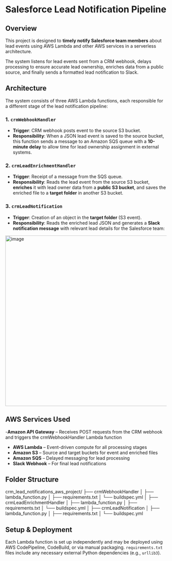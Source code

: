 # Salesforce Lead Notification Pipeline

## Overview

This project is designed to **timely notify Salesforce team members** about lead events using AWS Lambda and other AWS services in a serverless architecture.

The system listens for lead events sent from a CRM webhook, delays processing to ensure accurate lead ownership, enriches data from a public source, and finally sends a formatted lead notification to Slack.

## Architecture

The system consists of three AWS Lambda functions, each responsible for a different stage of the lead notification pipeline:

### 1. `crmWebhookHandler`
- **Trigger**: CRM webhook posts event to the source S3 bucket.
- **Responsibility**: When a JSON lead event is saved to the source bucket, this function sends a message to an Amazon SQS queue with a **10-minute delay** to allow time for lead ownership assignment in external systems.

### 2. `crmLeadEnrichmentHandler`
- **Trigger**: Receipt of a message from the SQS queue.
- **Responsibility**: Reads the lead event from the source S3 bucket, **enriches** it with lead owner data from a **public S3 bucket**, and saves the enriched file to a **target folder** in another S3 bucket.

### 3. `crmLeadNotification`
- **Trigger**: Creation of an object in the **target folder** (S3 event).
- **Responsibility**: Reads the enriched lead JSON and generates a **Slack notification message** with relevant lead details for the Salesforce team:
 <img width="730" height="533" alt="image" src="https://github.com/user-attachments/assets/38fd039e-91e3-4a8d-ab41-4e23fe490236" />


## AWS Services Used
-**Amazon API Gateway** – Receives POST requests from the CRM webhook and triggers the crmWebhookHandler Lambda function
- **AWS Lambda** – Event-driven compute for all processing stages
- **Amazon S3** – Source and target buckets for event and enriched files
- **Amazon SQS** – Delayed messaging for lead processing
- **Slack Webhook** – For final lead notifications

## Folder Structure

crm_lead_notifications_aws_project/
├── crmWebhookHandler
│ ├── lambda_function.py
│ ├── requirements.txt
│ └── buildspec.yml
│
├── crmLeadEnrichmentHandler
│ ├── lambda_function.py
│ ├── requirements.txt
│ └── buildspec.yml
│
├── crmLeadNotification
│ ├── lambda_function.py
│ ├── requirements.txt
│ └── buildspec.yml

## Setup & Deployment

Each Lambda function is set up independently and may be deployed using AWS CodePipeline, CodeBuild, or via manual packaging. `requirements.txt` files include any necessary external Python dependencies (e.g., `urllib3`).
